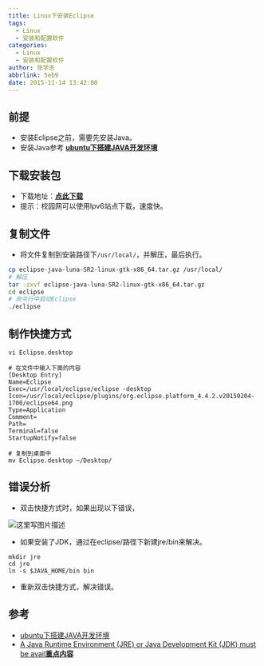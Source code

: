 ```yaml
---
title: Linux下安装Eclipse
tags:
  - Linux
  - 安装和配置软件
categories:
  - Linux
  - 安装和配置软件
author: 张学志
abbrlink: 5eb9
date: 2015-11-14 13:42:00
---
```





## 前提
* 安装Eclipse之前，需要先安装Java。
* 安装Java参考 [**ubuntu下搭建JAVA开发环境**](http://jingyan.baidu.com/article/86fae346b696633c49121a30.html)


## 下载安装包
* 下载地址：[**点此下载**](http://www.eclipse.org/downloads/packages/release/luna/sr2)
* 提示：校园网可以使用Ipv6站点下载，速度快。

<!-- more -->

## 复制文件
* 将文件复制到安装路径下`/usr/local/`，并解压，最后执行。

```bash
cp eclipse-java-luna-SR2-linux-gtk-x86_64.tar.gz /usr/local/
# 解压
tar -zxvf eclipse-java-luna-SR2-linux-gtk-x86_64.tar.gz
cd eclipse
# 命令行中启动Eclipse
./eclipse
```


## 制作快捷方式
```
vi Eclipse.desktop

# 在文件中输入下面的内容
[Desktop Entry]
Name=Eclipse
Exec=/usr/local/eclipse/eclipse -desktop
Icon=/usr/local/eclipse/plugins/org.eclipse.platform_4.4.2.v20150204-1700/eclipse64.png
Type=Application
Comment=
Path=
Terminal=false
StartupNotify=false

# 复制到桌面中
mv Eclipse.desktop ~/Desktop/
```


## 错误分析
* 双击快捷方式时，如果出现以下错误，

![这里写图片描述](http://img.blog.csdn.net/20151114174718543)
	
* 如果安装了JDK，通过在eclipse/路径下新建jre/bin来解决。

```
mkdir jre
cd jre
ln -s $JAVA_HOME/bin bin
```
* 重新双击快捷方式，解决错误。


## 参考
* [ubuntu下搭建JAVA开发环境](http://jingyan.baidu.com/article/86fae346b696633c49121a30.html)
* [A Java Runtime Environment (JRE) or Java Development Kit (JDK) must be avail**重点内容**](http://www.cnblogs.com/jerome-rong/archive/2013/02/19/2916608.html)